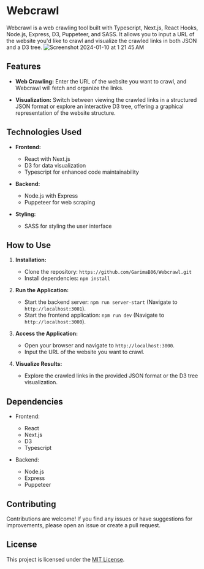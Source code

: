 # Webcrawl

Webcrawl is a web crawling tool built with Typescript, Next.js, React Hooks, Node.js, Express, D3, Puppeteer, and SASS. It allows you to input a URL of the website you'd like to crawl and visualize the crawled links in both JSON and a D3 tree.
![Screenshot 2024-01-10 at 1 21 45 AM](https://github.com/GarimaB06/Webcrawl/assets/68969765/515e8581-d73b-41ab-9345-8ee8ca5723bd)
## Features

- **Web Crawling:** Enter the URL of the website you want to crawl, and Webcrawl will fetch and organize the links.
  
- **Visualization:** Switch between viewing the crawled links in a structured JSON format or explore an interactive D3 tree, offering a graphical representation of the website structure.

## Technologies Used

- **Frontend:**
  - React with Next.js
  - D3 for data visualization
  - Typescript for enhanced code maintainability

- **Backend:**
  - Node.js with Express
  - Puppeteer for web scraping

- **Styling:**
  - SASS for styling the user interface

## How to Use

1. **Installation:**
   - Clone the repository: `https://github.com/GarimaB06/Webcrawl.git`
   - Install dependencies:
     `npm install`
     

2. **Run the Application:**
   - Start the backend server: `npm run server-start` (Navigate to `http://localhost:3001`).
   - Start the frontend application: `npm run dev` (Navigate to `http://localhost:3000`).

3. **Access the Application:**
   - Open your browser and navigate to `http://localhost:3000`.
   - Input the URL of the website you want to crawl.

4. **Visualize Results:**
   - Explore the crawled links in the provided JSON format or the D3 tree visualization.

## Dependencies

- Frontend:
  - React
  - Next.js
  - D3
  - Typescript

- Backend:
  - Node.js
  - Express
  - Puppeteer

## Contributing

Contributions are welcome! If you find any issues or have suggestions for improvements, please open an issue or create a pull request.

## License

This project is licensed under the [MIT License](LICENSE).
